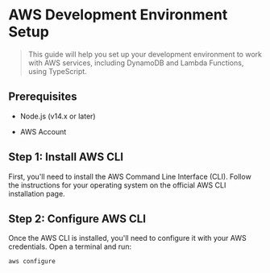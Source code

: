# AWS Development Environment Setup

> This guide will help you set up your development environment to work with AWS services, including DynamoDB and Lambda Functions, using TypeScript.

## Prerequisites

* Node.js (v14.x or later)

* AWS Account

## Step 1: Install AWS CLI

First, you'll need to install the AWS Command Line Interface (CLI). Follow the instructions for your operating system on the official AWS CLI installation page.

## Step 2: Configure AWS CLI

Once the AWS CLI is installed, you'll need to configure it with your AWS credentials. Open a terminal and run:

`aws configure`
